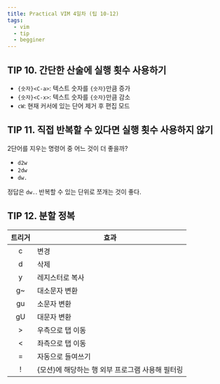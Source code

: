 ```yaml
---
title: Practical VIM 4일차 (팁 10-12)
tags:
  - vim
  - tip
  - begginer
---
```

## TIP 10. 간단한 산술에 실행 횟수 사용하기
* `{숫자}<C-a>`: 텍스트 숫자를 `{숫자}`만큼 증가
* `{숫자}<C-x>`: 텍스트 숫자를 `{숫자}`만큼 감소
* `cW`: 현재 커서에 있는 단어 제거 후 편집 모드

## TIP 11. 직접 반복할 수 있다면 실행 횟수 사용하지 않기
2단어를 지우는 명령어 중 어느 것이 더 좋을까?
* `d2w`
* `2dw`
* `dw.`

정답은 `dw.`. 반복할 수 있는 단위로 쪼개는 것이 좋다.

## TIP 12. 분할 정복

| 트리거 | 효과                           |
| :-: | ---------------------------- |
|  c  | 변경                           |
|  d  | 삭제                           |
|  y  | 레지스터로 복사                     |
| g~  | 대소문자 변환                      |
| gu  | 소문자 변환                       |
| gU  | 대문자 변환                       |
|  >  | 우측으로 탭 이동                    |
|  <  | 좌측으로 탭 이동                    |
|  =  | 자동으로 들여쓰기                    |
|  !  | {모션}에 해당하는 행 외부 프로그램 사용해 필터링 |
